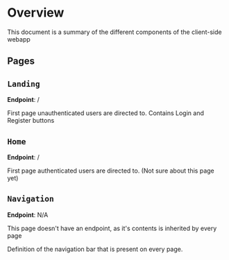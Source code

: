 # Overview

This document is a summary of the different components of the client-side webapp


## **Pages**


## `Landing`

**Endpoint**: /

First page unauthenticated users are directed to. Contains Login and Register buttons


## `Home`

**Endpoint**: /

First page authenticated users are directed to. (Not sure about this page yet)


## `Navigation`

**Endpoint**: N/A

This page doesn't have an endpoint, as it's contents is inherited by every page

Definition of the navigation bar that is present on every page.


